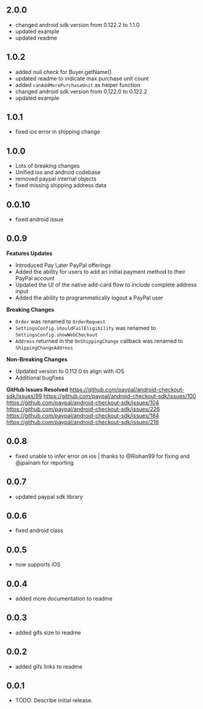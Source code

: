 ## 2.0.0
* changed android sdk version from 0.122.2 to 1.1.0
* updated example
* updated readme

## 1.0.2
* added null check for Buyer.getName()
* updated readme to indicate max purchase unit count
* added `canAddMorePurchaseUnit` as helper function
* changed android sdk version from 0.122.0 to 0.122.2
* updated example

## 1.0.1
* fixed ios error in shipping change

## 1.0.0
* Lots of breaking changes
* Unified ios and android codebase
* removed paypal internal objects
* fixed missing shipping address data

## 0.0.10
* fixed android issue
  
## 0.0.9
**Features Updates**
* Introduced Pay Later PayPal offerings
* Added the ability for users to add an initial payment method to their PayPal account
* Updated the UI of the native add-card flow to include complete address input
* Added the ability to programmatically logout a PayPal user

**Breaking Changes**
* `Order` was renamed to `OrderRequest`
* `SettingsConfig.shouldFailEligibility` was renamed to `SettingsConfig.showWebCheckout`
* `Address` returned in the `OnShippingChange` callback was renamed to `ShippingChangeAddress`

**Non-Breaking Changes**
* Updated version to 0.112.0 to align with iOS
* Additional bugfixes

**GitHub Issues Resolved**
https://github.com/paypal/android-checkout-sdk/issues/99
https://github.com/paypal/android-checkout-sdk/issues/100
https://github.com/paypal/android-checkout-sdk/issues/104
https://github.com/paypal/android-checkout-sdk/issues/226
https://github.com/paypal/android-checkout-sdk/issues/184
https://github.com/paypal/android-checkout-sdk/issues/216

## 0.0.8
* fixed unable to infer error on ios | thanks to @Rishan99 for fixing and @jpainam for reporting

## 0.0.7
* updated paypal sdk library

## 0.0.6
* fixed android class
  
## 0.0.5
* now supports iOS

## 0.0.4
* added more documentation to readme

## 0.0.3
* added gifs size to readme

## 0.0.2
* added gifs links to readme

## 0.0.1
* TODO: Describe initial release.
